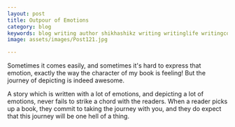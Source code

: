 ```yaml
---
layout: post
title: Outpour of Emotions
category: blog
keywords: blog writing author shikhashikz writing writinglife writingcommunity dailyblogpost dailyblogpostchallenge happiness suffering life experiences 
image: assets/images/Post121.jpg

---
```

Sometimes it comes easily, and sometimes it's hard to express that emotion, exactly the way the character of my book is feeling! But the journey of depicting is indeed awesome.

A story which is written with a lot of emotions, and depicting a lot of emotions, never fails to strike a chord with the readers. When a reader picks up a book, they commit to taking the journey with you, and they do expect that this journey will be one hell of a thing.
